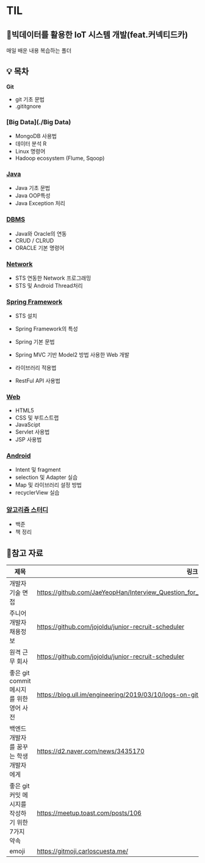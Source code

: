 # TIL

## :pencil:빅데이터를 활용한 IoT 시스템 개발(feat.커넥티드카)



매일 배운 내용 복습하는 폴더

##  :bulb: 목차

**Git**

*  git 기초 문법
* .gititgnore

### [Big Data](./Big Data)

* MongoDB 사용법
* 데이터 분석 R
* Linux 명령어
* Hadoop ecosystem (Flume, Sqoop)

### [Java](./JAVA)

* Java 기초 문법
* Java OOP특성
* Java Exception 처리

### [DBMS](./DBMS)

* Java와 Oracle의 연동
* CRUD / CLRUD
* ORACLE 기본 명령어

### [Network](./Network)

* STS 연동한 Network 프로그래밍
* STS 및 Android Thread처리

  

### [Spring Framework](./SpringFramework)

* STS 설치
* Spring Framework의 특성
* Spring 기본 문법

* Spring MVC 기반 Model2 방법 사용한 Web 개발 
* 라이브러리 적용법
* RestFul API 사용법

### [Web](./Web)

* HTML5
* CSS 및 부트스트랩
* JavaScipt
* Servlet 사용법
* JSP 사용법

### [Android](./안드로이드)

* Intent 및 fragment 
* selection 및 Adapter 실습
* Map 및 라이브러리 설정 방법
* recyclerView 실습

### [알고리즘 스터디](./알고리즘)

* 백준
* 책 정리



## :pushpin:참고 자료



| 제목                                            | 링크                                                         |
| ----------------------------------------------- | ------------------------------------------------------------ |
| 개발자 기술 면접                                | https://github.com/JaeYeopHan/Interview_Question_for_Beginner/tree/master/Development_common_sense |
| 주니어 개발자 채용정보                          | https://github.com/jojoldu/junior-recruit-scheduler          |
| 원격 근무 회사                                  | https://github.com/jojoldu/junior-recruit-scheduler          |
| 좋은 git commit 메시지를 위한 영어 사전         | https://blog.ull.im/engineering/2019/03/10/logs-on-git.html  |
| 백엔드 개발자를 꿈꾸는 학생개발자에게           | https://d2.naver.com/news/3435170                            |
| 좋은 git 커밋 메시지를 작성하기 위한 7가지 약속 | https://meetup.toast.com/posts/106                           |
| emoji                                           | https://gitmoji.carloscuesta.me/                             |

